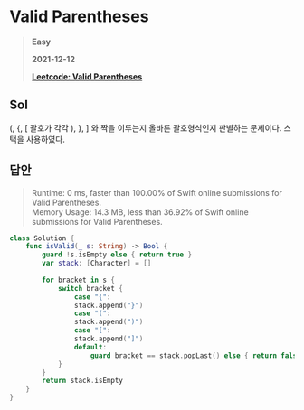# Valid Parentheses
> **Easy**
>
> **2021-12-12**
>
> **[Leetcode: Valid Parentheses](https://leetcode.com/problems/valid-parentheses)**


## Sol
 
(, {, [ 괄호가 각각 ), }, ] 와 짝을 이루는지 올바른 괄호형식인지 판별하는 문제이다. 스택을 사용하였다.

## 답안
> Runtime: 0 ms, faster than 100.00% of Swift online submissions for Valid Parentheses.  
> Memory Usage: 14.3 MB, less than 36.92% of Swift online submissions for Valid Parentheses.
```swift
class Solution {
    func isValid(_ s: String) -> Bool {
        guard !s.isEmpty else { return true }
        var stack: [Character] = []
    
        for bracket in s {
            switch bracket {
                case "{":
                stack.append("}")
                case "(":
                stack.append(")")
                case "[":
                stack.append("]")
                default:
                    guard bracket == stack.popLast() else { return false }
            }
        }
        return stack.isEmpty
    }
}
```